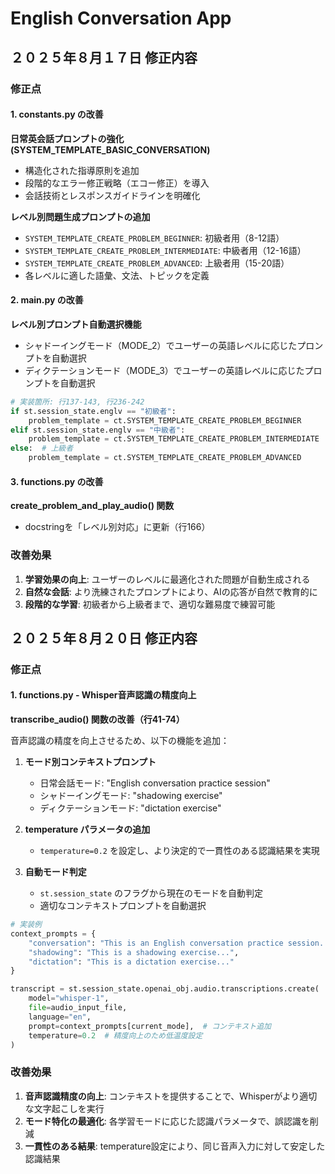 # English Conversation App

## ２０２５年８月１７日 修正内容

### 修正点

#### 1. constants.py の改善

**日常英会話プロンプトの強化 (SYSTEM_TEMPLATE_BASIC_CONVERSATION)**
- 構造化された指導原則を追加
- 段階的なエラー修正戦略（エコー修正）を導入
- 会話技術とレスポンスガイドラインを明確化

**レベル別問題生成プロンプトの追加**
- `SYSTEM_TEMPLATE_CREATE_PROBLEM_BEGINNER`: 初級者用（8-12語）
- `SYSTEM_TEMPLATE_CREATE_PROBLEM_INTERMEDIATE`: 中級者用（12-16語）  
- `SYSTEM_TEMPLATE_CREATE_PROBLEM_ADVANCED`: 上級者用（15-20語）
- 各レベルに適した語彙、文法、トピックを定義

#### 2. main.py の改善

**レベル別プロンプト自動選択機能**
- シャドーイングモード（MODE_2）でユーザーの英語レベルに応じたプロンプトを自動選択
- ディクテーションモード（MODE_3）でユーザーの英語レベルに応じたプロンプトを自動選択

```python
# 実装箇所: 行137-143, 行236-242
if st.session_state.englv == "初級者":
    problem_template = ct.SYSTEM_TEMPLATE_CREATE_PROBLEM_BEGINNER
elif st.session_state.englv == "中級者":
    problem_template = ct.SYSTEM_TEMPLATE_CREATE_PROBLEM_INTERMEDIATE
else:  # 上級者
    problem_template = ct.SYSTEM_TEMPLATE_CREATE_PROBLEM_ADVANCED
```

#### 3. functions.py の改善

**create_problem_and_play_audio() 関数**
- docstringを「レベル別対応」に更新（行166）

### 改善効果

1. **学習効果の向上**: ユーザーのレベルに最適化された問題が自動生成される
2. **自然な会話**: より洗練されたプロンプトにより、AIの応答が自然で教育的に
3. **段階的な学習**: 初級者から上級者まで、適切な難易度で練習可能

## ２０２５年８月２０日 修正内容

### 修正点

#### 1. functions.py - Whisper音声認識の精度向上

**transcribe_audio() 関数の改善（行41-74）**

音声認識の精度を向上させるため、以下の機能を追加：

1. **モード別コンテキストプロンプト**
   - 日常会話モード: "English conversation practice session"
   - シャドーイングモード: "shadowing exercise"
   - ディクテーションモード: "dictation exercise"

2. **temperature パラメータの追加**
   - `temperature=0.2` を設定し、より決定的で一貫性のある認識結果を実現

3. **自動モード判定**
   - `st.session_state` のフラグから現在のモードを自動判定
   - 適切なコンテキストプロンプトを自動選択

```python
# 実装例
context_prompts = {
    "conversation": "This is an English conversation practice session...",
    "shadowing": "This is a shadowing exercise...",
    "dictation": "This is a dictation exercise..."
}

transcript = st.session_state.openai_obj.audio.transcriptions.create(
    model="whisper-1",
    file=audio_input_file,
    language="en",
    prompt=context_prompts[current_mode],  # コンテキスト追加
    temperature=0.2  # 精度向上のため低温度設定
)
```

### 改善効果

1. **音声認識精度の向上**: コンテキストを提供することで、Whisperがより適切な文字起こしを実行
2. **モード特化の最適化**: 各学習モードに応じた認識パラメータで、誤認識を削減
3. **一貫性のある結果**: temperature設定により、同じ音声入力に対して安定した認識結果